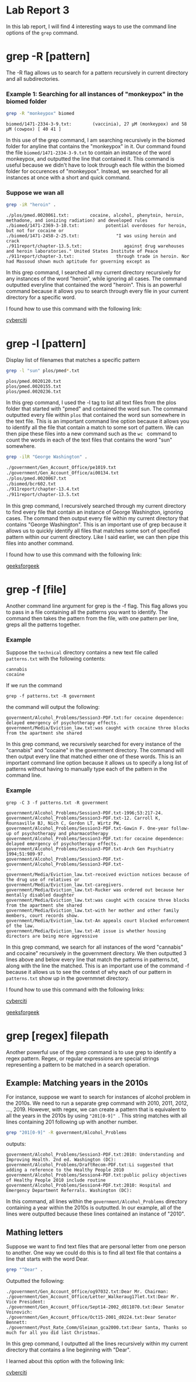 # Lab Report 3

In this lab report, I will find 4 interesting ways to use the command line options of the `grep` command.

# grep -R [pattern]
The -R flag allows us to search for a pattern recursively in current directory and all subdirectories. 

### Example 1: Searching for all instances of "monkeypox" in the biomed folder

```bash
grep -R "monkeypox" biomed
 ``` 

 ```
biomed/1471-2334-3-9.txt:        (vaccinia), 27 μM (monkeypox) and 58 μM (cowpox) [ 40 41 ]
 ```

 In this use of the grep command, I am searching recursively in the biomed folder for anyline that 
 contains the "monkeypox" in it. Our command found the file `biomed/1471-2334-3-9.txt` to contain an instance of 
 the word monkeypox, and outputted the line that contained it. This command is useful because we didn't have to look 
 through each file within the biomed folder for occurences of "monkeypox". Instead, we searched for all instances at once 
 with a short and quick command.  
 
### Suppose we wan all  
 ```bash 
grep -iR "heroin" . 
 ```

 ```
 ./plos/pmed.0020061.txt:        cocaine, alcohol, phenytoin, heroin, methadone, and ionizing radiation) and developed rules
./biomed/1471-2369-3-10.txt:          potential overdoses for heroin, but not for cocaine or
./biomed/1471-2458-2-25.txt:              "I was using heroin and crack
./911report/chapter-13.5.txt:                against drug warehouses and heroin laboratories." United States Institute of Peace
./911report/chapter-3.txt:                through trade in heroin. Nor had Massoud shown much aptitude for governing except as
```
In this grep command, I searched all my current directory recursively for any instances of the word "heroin", while ignoring all cases. 
The command outputted everyline that contained the word "heroin". This is an powerful command because it allows you to search through every file in your current directory for a specific word.

I found how to use this command with the following link:

[cyberciti](https://www.cyberciti.biz/faq/howto-use-grep-command-in-linux-unix/)

# grep -l [pattern] 
Display list of filenames that matches a specific pattern 

```bash 
grep -l "sun" plos/pmed*.txt
```
```
plos/pmed.0020120.txt
plos/pmed.0020155.txt
plos/pmed.0020236.txt
```
In this grep command, I used the -l tag to list all text files from the plos folder that started with "pmed" and contained
the word sun. The command outputted every file within `plos` that contained the word sun somewhere in the text file. This is an important 
command line option because it allows you to identify all the file that contain a match to some sort of pattern. We can then pipe these files 
into a new command such as the `wc ` command to count the words in each of the text files that contains the word "sun" somewhere.

```bash
grep -ilR "George Washington" . 
``` 

```bash 
./government/Gen_Account_Office/pe1019.txt
./government/Gen_Account_Office/ai00134.txt
./plos/pmed.0020067.txt
./biomed/bcr602.txt
./911report/chapter-13.4.txt
./911report/chapter-13.5.txt
```
In this grep command, I recursively searched through my current directory to find every file that contain an instance of George Washington, ignoring cases. The command then output every file within my current directory that contains "George Washington". This is an important use of grep because it allows us to quickly identify all files that matches some sort of specified pattern within our current directory. Like I said earlier, we can then pipe this files into another command. 

I found how to use this command with the following link:

[geeksforgeek](https://www.geeksforgeeks.org/grep-command-in-unixlinux/)


# grep -f [file] 
Another command line argument for grep is the -f flag. This flag allows you to pass in a file containing all the patterns 
you want to identify. The command then takes the pattern from the file, with one pattern per line, greps all the patterns together. 

### Example
Suppose the `technical` directory contains a new text file called `patterns.txt` with the following contents: 
``` 
cannabis 
cocaine 
```
If we run the command 
```
grep -f patterns.txt -R government
```
the command will output the following: 

```
government/Alcohol_Problems/Session3-PDF.txt:for cocaine dependence: delayed emergency of psychotherapy effects.
government/Media/Eviction_law.txt:was caught with cocaine three blocks from the apartment she shared
```
In this grep command, we recursively searched for every instance of the "cannabis" and "cocaine" in the government 
directory. The command will then output every line that matched either one of these words. This is an important 
command line option because it allows us to specify a long list of patterns without having to manually type 
each of the pattern in the command line. 

### Example 
```
grep -C 3 -f patterns.txt -R government 
```

```
government/Alcohol_Problems/Session3-PDF.txt-1996;53:217-24.
government/Alcohol_Problems/Session3-PDF.txt-12. Carroll K, Rounsaville BJ, Nich C, Gordon LT, Wirtz PW,
government/Alcohol_Problems/Session3-PDF.txt-Gawin F. One-year follow-up of psychotherapy and pharmacotherapy
government/Alcohol_Problems/Session3-PDF.txt:for cocaine dependence: delayed emergency of psychotherapy effects.
government/Alcohol_Problems/Session3-PDF.txt-Arch Gen Psychiatry 1994;51:989-97.
government/Alcohol_Problems/Session3-PDF.txt-
government/Alcohol_Problems/Session3-PDF.txt-
--
government/Media/Eviction_law.txt-received eviction notices because of the drug use of relatives or
government/Media/Eviction_law.txt-caregivers.
government/Media/Eviction_law.txt-Rucker was ordered out because her mentally disabled daughter
government/Media/Eviction_law.txt:was caught with cocaine three blocks from the apartment she shared
government/Media/Eviction_law.txt-with her mother and other family members, court records show.
government/Media/Eviction_law.txt-An appeals court blocked enforcement of the law.
government/Media/Eviction_law.txt-At issue is whether housing directors are being more aggressive
```
In this grep command, we search for all instances of the word "cannabis" and cocaine" recursively in the government directory. We then 
outputted 3 lines above and below every line that match the patterns in patterns.txt, along with the line the matched. This is an important
use of the command -f because it allows us to see the context of why each of our pattern in `patterns.txt` show up in the governmnet
directory. 

I found how to use this command with the following links:

[cyberciti](https://www.cyberciti.biz/faq/howto-use-grep-command-in-linux-unix/)


[geeksforgeek](https://www.geeksforgeeks.org/grep-command-in-unixlinux/)


# grep [regex] filepath
Another powerful use of the grep command is to use grep to identify a regex pattern. Regex, or regular expressions are 
special strings representing a pattern to be matched in a search operation. 

## Example: Matching years in the 2010s 
For instance, suppose we want to search for instances of alcohol problem in the 2010s. We need to run a separate grep command with 
2010, 2011, 2012, ..., 2019. However, with regex, we can create a pattern that is equivalent to all the years in the 2010s by using `"201[0-9]" `. This string matches with all lines containing 201 following up with another number.
```bash 
grep "201[0-9]" -R government/Alcohol_Problems
``` 
outputs: 
``` 
government/Alcohol_Problems/Session3-PDF.txt:2010: Understanding and Improving Health. 2nd ed. Washington (DC):
government/Alcohol_Problems/DraftRecom-PDF.txt:Li suggested that adding a reference to the Healthy People 2010
government/Alcohol_Problems/Session4-PDF.txt:public policy objectives of Healthy People 2010 include routine
government/Alcohol_Problems/Session4-PDF.txt:2010: Hospital and Emergency Department Referrals. Washington (DC):
``` 
In this command, all lines within the `government/Alcohol_Problems` directory containing a year within the 2010s is outputted. 
In our example, all of the lines were outputted because these lines contained an instance of "2010". 

## Mathing letters 
Suppose we want to find text files that are personal letter from one person to another. One way we could do this is to find all text file that contains a line that starts with the word Dear.  
```bash
grep "^Dear" . 
```
Outputted the following: 
```
./government/Gen_Account_Office/og97032.txt:Dear Mr. Chairman:
./government/Gen_Account_Office/Letter_Walkeraug17let.txt:Dear Mr. Vice President:
./government/Gen_Account_Office/Sept14-2002_d011070.txt:Dear Senator Voinovich:
./government/Gen_Account_Office/Oct15-2001_d0224.txt:Dear Senator Bennett:
./government/Post_Rate_Comm/Gleiman_gca2000.txt:Dear Santa, Thanks so much for all you did last Christmas.
```
In this grep command, I outputted all the lines recursively within my current directory that contains a line beginning with 
"Dear". 

I learned about this option with the following link: 

[cyberciti](https://www.cyberciti.biz/faq/howto-use-grep-command-in-linux-unix/)